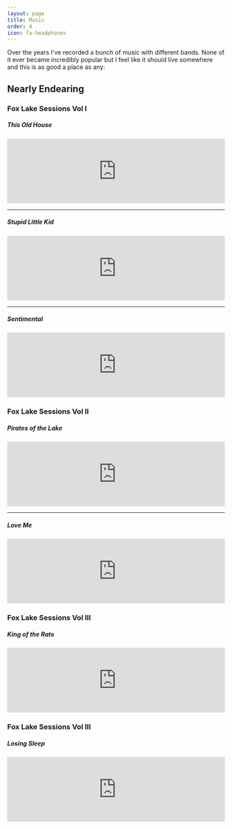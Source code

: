 ```yaml
---
layout: page
title: Music
order: 4
icon: fa-headphones
---
```


Over the years I've recorded a bunch of music with different bands.
None of it ever became incredibly popular but I feel like it should live somewhere and this is as good a place as any:

Nearly Endearing
----------------

### Fox Lake Sessions Vol I

##### This Old House
<iframe width="100%" scrolling="no" frameborder="no" src="https://w.soundcloud.com/player/?url=https%3A//api.soundcloud.com/tracks/131765915&amp;auto_play=false&amp;hide_related=false&amp;show_comments=true&amp;show_user=true&amp;show_reposts=false&amp;visual=true"></iframe>

---

##### Stupid Little Kid
<iframe width="100%" scrolling="no" frameborder="no" src="https://w.soundcloud.com/player/?url=https%3A//api.soundcloud.com/tracks/131859220&amp;auto_play=false&amp;hide_related=false&amp;show_comments=true&amp;show_user=true&amp;show_reposts=false&amp;visual=true"></iframe>

---

##### Sentimental
<iframe width="100%" scrolling="no" frameborder="no" src="https://w.soundcloud.com/player/?url=https%3A//api.soundcloud.com/tracks/131766212&amp;auto_play=false&amp;hide_related=false&amp;show_comments=true&amp;show_user=true&amp;show_reposts=false&amp;visual=true"></iframe>

### Fox Lake Sessions Vol II

##### Pirates of the Lake
<iframe width="100%" scrolling="no" frameborder="no" src="https://w.soundcloud.com/player/?url=https%3A//api.soundcloud.com/tracks/131766372&amp;auto_play=false&amp;hide_related=false&amp;show_comments=true&amp;show_user=true&amp;show_reposts=false&amp;visual=true"></iframe>

---

##### Love Me
<iframe width="100%" scrolling="no" frameborder="no" src="https://w.soundcloud.com/player/?url=https%3A//api.soundcloud.com/tracks/131766562&amp;auto_play=false&amp;hide_related=false&amp;show_comments=true&amp;show_user=true&amp;show_reposts=false&amp;visual=true"></iframe>

### Fox Lake Sessions Vol III

##### King of the Rats
<iframe width="100%" scrolling="no" frameborder="no" src="https://w.soundcloud.com/player/?url=https%3A//api.soundcloud.com/tracks/86209249&amp;auto_play=false&amp;hide_related=false&amp;show_comments=true&amp;show_user=true&amp;show_reposts=false&amp;visual=true"></iframe>

### Fox Lake Sessions Vol III

##### Losing Sleep
<iframe width="100%" scrolling="no" frameborder="no" src="https://w.soundcloud.com/player/?url=https%3A//api.soundcloud.com/tracks/131850241&amp;auto_play=false&amp;hide_related=false&amp;show_comments=true&amp;show_user=true&amp;show_reposts=false&amp;visual=true"></iframe>
